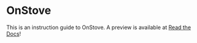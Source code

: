 # OnStove

This is an instruction guide to OnStove. A preview is available at [Read the Docs](https://onstove-documentation.readthedocs.io/en/latest/#)!

